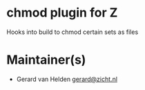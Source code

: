# chmod plugin for Z

Hooks into build to chmod certain sets as files

# Maintainer(s)
* Gerard van Helden <gerard@zicht.nl>
